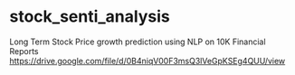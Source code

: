 # stock_senti_analysis
Long Term Stock Price growth prediction using NLP on 10K Financial Reports
https://drive.google.com/file/d/0B4niqV00F3msQ3lVeGpKSEg4QUU/view
